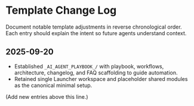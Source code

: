 # Template Change Log

Document notable template adjustments in reverse chronological order. Each entry should explain the intent so future agents understand context.

## 2025-09-20
- Established `_AI_AGENT_PLAYBOOK_/` with playbook, workflows, architecture, changelog, and FAQ scaffolding to guide automation.
- Retained single Launcher workspace and placeholder shared modules as the canonical minimal setup.

(Add new entries above this line.)
